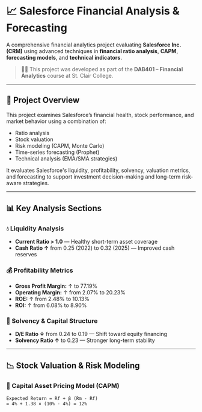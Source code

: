 # 📈 Salesforce Financial Analysis & Forecasting

A comprehensive financial analytics project evaluating **Salesforce Inc. (CRM)** using advanced techniques in **financial ratio analysis**, **CAPM**, **forecasting models**, and **technical indicators**.

> 🧑‍💼 This project was developed as part of the **DAB401 – Financial Analytics** course at St. Clair College.

---

## 🧾 Project Overview

This project examines Salesforce’s financial health, stock performance, and market behavior using a combination of:
- Ratio analysis
- Stock valuation
- Risk modeling (CAPM, Monte Carlo)
- Time-series forecasting (Prophet)
- Technical analysis (EMA/SMA strategies)

It evaluates Salesforce's liquidity, profitability, solvency, valuation metrics, and forecasting to support investment decision-making and long-term risk-aware strategies.

---

## 📊 Key Analysis Sections

### 💧 Liquidity Analysis
- **Current Ratio > 1.0** — Healthy short-term asset coverage
- **Cash Ratio ↑** from 0.25 (2022) to 0.32 (2025) — Improved cash reserves

### 💰 Profitability Metrics
- **Gross Profit Margin:** ↑ to 77.19%  
- **Operating Margin:** ↑ from 2.07% to 20.23%  
- **ROE:** ↑ from 2.48% to 10.13%  
- **ROI:** ↑ from 6.08% to 8.90%

### 🧮 Solvency & Capital Structure
- **D/E Ratio ↓** from 0.24 to 0.19 — Shift toward equity financing
- **Solvency Ratio ↑** to 0.23 — Stronger long-term stability

---

## 📉 Stock Valuation & Risk Modeling

### 🧮 Capital Asset Pricing Model (CAPM)
```text
Expected Return = Rf + β (Rm - Rf)
= 4% + 1.38 × (10% - 4%) = 12%
